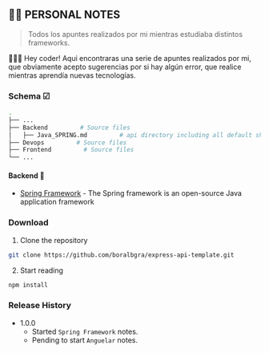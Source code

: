 ## 👨‍🏫 PERSONAL NOTES
> Todos los apuntes realizados por mi mientras estudiaba distintos frameworks.

👨🏻‍💻 Hey coder! Aqui encontraras una serie de apuntes realizados por mi, que obviamente acepto sugerencias por si hay algún error, que realice mientras aprendía nuevas tecnologías.

### Schema ☑

```bash
.
├── ...
├── Backend         # Source files 
│   ├── Java_SPRING.md         # api directory including all default shcema
├── Devops         # Source files 
├── Frontend         # Source files 
└── ...
```

#### Backend 🚧

* [Spring Framework](./Backend/Java_SPRING.md) - The Spring framework is an open-source Java application framework


### Download
1. Clone the repository
```sh
git clone https://github.com/boralbgra/express-api-template.git
```
2. Start reading
```sh
npm install
```

### Release History
* 1.0.0
    * Started `Spring Framework` notes.
    * Pending to start `Anguelar` notes.



